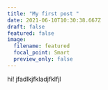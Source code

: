 ```yaml
---
title: "My first post "
date: 2021-06-10T10:30:38.667Z
draft: false
featured: false
image:
  filename: featured
  focal_point: Smart
  preview_only: false
---
```

hi! jfadlkjfkladjfklfjl